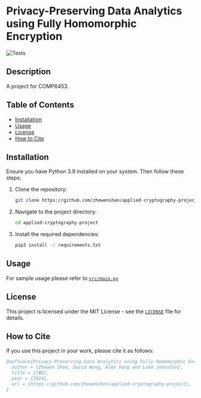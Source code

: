 # Privacy-Preserving Data Analytics using Fully Homomorphic Encryption

![Tests](https://github.com/zhewenshen/applied-cryptography-project/actions/workflows/main.yml/badge.svg?branch=main)

## Description

A project for COMP6453.

## Table of Contents

- [Installation](#installation)
- [Usage](#usage)
- [License](#license)
- [How to Cite](#how-to-cite)

## Installation
Ensure you have Python 3.9 installed on your system. Then follow these steps:
  1. Clone the repository:
     
     ```bash
     git clone https://github.com/zhewenshen/applied-cryptography-project.git
     ```
  2. Navigate to the project directory:
     
      ```bash
      cd applied-cryptography-project
      ```
  3. Install the required dependencies:
     
     ```bash
     pip3 install -r requirements.txt
     ```
## Usage
For sample usage please refer to [`src/main.py`](src/main.py)

## License

This project is licensed under the MIT License - see the [`LICENSE`](LICENSE) file for details.

## How to Cite

If you use this project in your work, please cite it as follows:

```bibtex
@software{Privacy-Preserving Data Analytics using Fully Homomorphic Encryption,
  author = {Zhewen Shen, David Wong, Alex Vong and Luke Johnston},
  title = {TBD},
  year = {2024},
  url = {https://github.com/zhewenshen/applied-cryptography-project},
}
```
  
